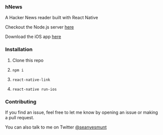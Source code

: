 ### hNews

A Hacker News reader built with React Native

Checkout the Node.js server [here](https://github.com/seanyesmunt/hackernews-server)

Download the iOS app [here](https://itunes.apple.com/us/app/hacker-news-reader-hnews/id1206675010?ls=1&mt=8)


### Installation

1. Clone this repo

2. `npm i`

3. `react-native-link`

4. `react-native run-ios`


### Contributing

If you find an issue, feel free to let me know by opening an issue or making a pull request.

You can also talk to me on Twitter [@seanyesmunt](https://twitter.com/seanyesmunt)
